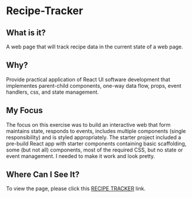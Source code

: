 # Recipe-Tracker

## What is it?
A web page that will track recipe data in the current state of a web page.  

## Why?
Provide practical application of React UI software development that implementes parent-child components, one-way data flow, props, event handlers, css, and state management.     

## My Focus
The focus on this exercise was to build an interactive web that form maintains state, responds to events, includes multiple components (single responsibility) and is styled appropriately. The starter project included a pre-build React app with starter components containing basic scaffolding, some (but not all) components, most of the required CSS, but no state or event management. I needed to make it work and look pretty.  

## Where Can I See It?
To view the page, please click this [RECIPE TRACKER](https://sprout90.github.io/Recipe-Tracker/) link.